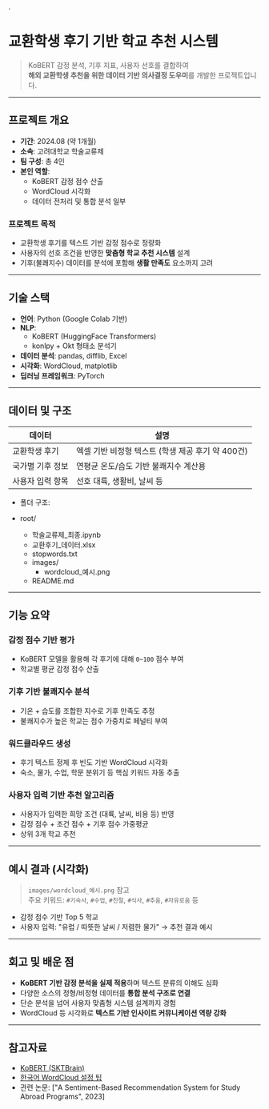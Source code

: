 .
# 교환학생 후기 기반 학교 추천 시스템

> KoBERT 감정 분석, 기후 지표, 사용자 선호를 결합하여  
> **해외 교환학생 추천을 위한 데이터 기반 의사결정 도우미**를 개발한 프로젝트입니다.

---

## 프로젝트 개요

- **기간**: 2024.08 (약 1개월)  
- **소속**: 고려대학교 학술교류제  
- **팀 구성**: 총 4인  
- **본인 역할**:  
  - KoBERT 감정 점수 산출  
  - WordCloud 시각화  
  - 데이터 전처리 및 통합 분석 일부

### 프로젝트 목적

- 교환학생 후기를 텍스트 기반 감정 점수로 정량화
- 사용자의 선호 조건을 반영한 **맞춤형 학교 추천 시스템** 설계
- 기후(불쾌지수) 데이터를 분석에 포함해 **생활 만족도** 요소까지 고려

---

## 기술 스택

- **언어**: Python (Google Colab 기반)
- **NLP**:
  - KoBERT (HuggingFace Transformers)
  - konlpy + Okt 형태소 분석기
- **데이터 분석**: pandas, difflib, Excel
- **시각화**: WordCloud, matplotlib
- **딥러닝 프레임워크**: PyTorch

---

## 데이터 및 구조

| 데이터 | 설명 |
|--------|------|
| 교환학생 후기 | 엑셀 기반 비정형 텍스트 (학생 제공 후기 약 400건) |
| 국가별 기후 정보 | 연평균 온도/습도 기반 불쾌지수 계산용 |
| 사용자 입력 항목 | 선호 대륙, 생활비, 날씨 등 |

- 폴더 구조:

- root/
    - 학술교류제_최종.ipynb
    - 교환후기_데이터.xlsx
    - stopwords.txt
    - images/
        - wordcloud_예시.png
    - README.md


---

## 기능 요약

### 감정 점수 기반 평가

- KoBERT 모델을 활용해 각 후기에 대해 `0~100` 점수 부여
- 학교별 평균 감정 점수 산출

### 기후 기반 불쾌지수 분석

- 기온 + 습도를 조합한 지수로 기후 만족도 추정
- 불쾌지수가 높은 학교는 점수 가중치로 페널티 부여

### 워드클라우드 생성

- 후기 텍스트 정제 후 빈도 기반 WordCloud 시각화  
- 숙소, 물가, 수업, 학문 분위기 등 핵심 키워드 자동 추출

### 사용자 입력 기반 추천 알고리즘

- 사용자가 입력한 희망 조건 (대륙, 날씨, 비용 등) 반영
- 감정 점수 + 조건 점수 + 기후 점수 가중평균
- 상위 3개 학교 추천

---

## 예시 결과 (시각화)

> `images/wordcloud_예시.png` 참고  
> 주요 키워드: `#기숙사`, `#수업`, `#친절`, `#식사`, `#추움`, `#자유로움` 등

- 감정 점수 기반 Top 5 학교
- 사용자 입력: "유럽 / 따뜻한 날씨 / 저렴한 물가" → 추천 결과 예시

---

## 회고 및 배운 점

- **KoBERT 기반 감정 분석을 실제 적용**하며 텍스트 분류의 이해도 심화
- 다양한 소스의 정형/비정형 데이터를 **통합 분석 구조로 연결**
- 단순 분석을 넘어 사용자 맞춤형 시스템 설계까지 경험
- WordCloud 등 시각화로 **텍스트 기반 인사이트 커뮤니케이션 역량 강화**

---

## 참고자료

- [KoBERT (SKTBrain)](https://github.com/SKTBrain/KoBERT)
- [한국어 WordCloud 설정 팁](https://wikidocs.net/198317)
- 관련 논문: ["A Sentiment-Based Recommendation System for Study Abroad Programs", 2023]


